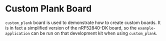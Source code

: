 # Custom Plank Board

`custom_plank` board is used to demonstrate how to create custom boards. It is
in fact a simplified version of the nRF52840-DK board, so the
`example-application` can be run on that development kit when using
`custom_plank`.
